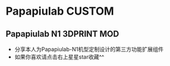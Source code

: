 # Papapiulab CUSTOM 
## Papapiulab N1 3DPRINT MOD
- 分享本人为Papapiulab-N1机型定制设计的第三方功能扩展组件
- 如果你喜欢请点击右上星星star收藏^^
